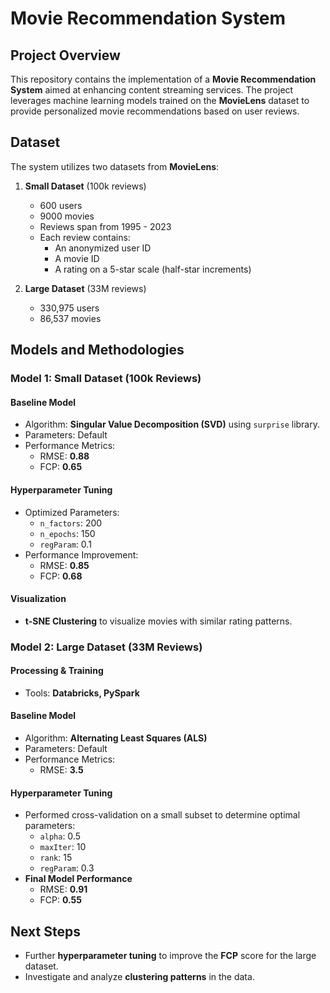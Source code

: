 # Movie Recommendation System

## Project Overview

This repository contains the implementation of a **Movie Recommendation System** aimed at enhancing content streaming services. The project leverages machine learning models trained on the **MovieLens** dataset to provide personalized movie recommendations based on user reviews.

## Dataset

The system utilizes two datasets from **MovieLens**:

1. **Small Dataset** (100k reviews)

   - 600 users
   - 9000 movies
   - Reviews span from 1995 - 2023
   - Each review contains:
     - An anonymized user ID
     - A movie ID
     - A rating on a 5-star scale (half-star increments)

2. **Large Dataset** (33M reviews)

   - 330,975 users
   - 86,537 movies

## Models and Methodologies

### **Model 1: Small Dataset (100k Reviews)**

#### **Baseline Model**

- Algorithm: **Singular Value Decomposition (SVD)** using `surprise` library.
- Parameters: Default
- Performance Metrics:
  - RMSE: **0.88**
  - FCP: **0.65**

#### **Hyperparameter Tuning**

- Optimized Parameters:
  - `n_factors`: 200
  - `n_epochs`: 150
  - `regParam`: 0.1
- Performance Improvement:
  - RMSE: **0.85**
  - FCP: **0.68**

#### **Visualization**

- **t-SNE Clustering** to visualize movies with similar rating patterns.

### **Model 2: Large Dataset (33M Reviews)**

#### **Processing & Training**

- Tools: **Databricks, PySpark**

#### **Baseline Model**

- Algorithm: **Alternating Least Squares (ALS)**
- Parameters: Default
- Performance Metrics:
  - RMSE: **3.5**

#### **Hyperparameter Tuning**

- Performed cross-validation on a small subset to determine optimal parameters:
  - `alpha`: 0.5
  - `maxIter`: 10
  - `rank`: 15
  - `regParam`: 0.3
- **Final Model Performance**
  - RMSE: **0.91**
  - FCP: **0.55**

## Next Steps

- Further **hyperparameter tuning** to improve the **FCP** score for the large dataset.
- Investigate and analyze **clustering patterns** in the data.
